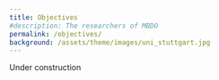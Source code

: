 ```yaml
---
title: Objectives
#description: The researchers of MBDO
permalink: /objectives/
background: /assets/theme/images/uni_stuttgart.jpg
---
```


Under construction

